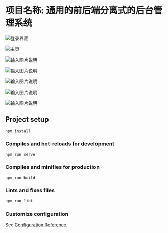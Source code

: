 #  **项目名称: 通用的前后端分离式的后台管理系统** 
![登录界面](https://images.gitee.com/uploads/images/2021/0603/213429_6d2e9dd3_7713888.png "QQ截图20210603213005.png")

![主页](https://images.gitee.com/uploads/images/2021/0603/213449_4b212d8d_7713888.png "QQ截图20210603213044.png")

![输入图片说明](https://images.gitee.com/uploads/images/2021/0603/213511_00301cd4_7713888.png "QQ截图20210603213059.png")

![输入图片说明](https://images.gitee.com/uploads/images/2021/0603/213526_7d0433fe_7713888.png "QQ截图20210603213108.png")

![输入图片说明](https://images.gitee.com/uploads/images/2021/0603/213555_8cb9907f_7713888.png "QQ截图20210603213217.png")

![输入图片说明](https://images.gitee.com/uploads/images/2021/0603/213602_a762db47_7713888.png "QQ截图20210603213229.png")

![输入图片说明](https://images.gitee.com/uploads/images/2021/0603/213610_2c8ee354_7713888.png "QQ截图20210603213257.png")
## Project setup
```
npm install
```

### Compiles and hot-reloads for development
```
npm run serve
```

### Compiles and minifies for production
```
npm run build
```

### Lints and fixes files
```
npm run lint
```

### Customize configuration
See [Configuration Reference](https://cli.vuejs.org/config/).
